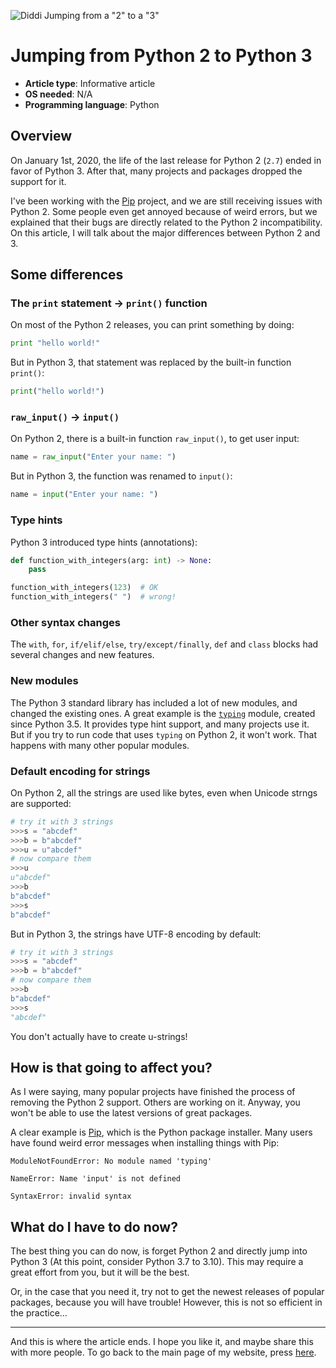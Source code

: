 ![Diddi Jumping from a "2" to a "3"](http://DiddiLeija.github.io/articles/images/From-2-to-3.png)

# Jumping from Python 2 to Python 3

- **Article type**: Informative article
- **OS needed**: N/A
- **Programming language**: Python

## Overview

On January 1st, 2020, the life of the last release for Python 2 (`2.7`) ended in favor of Python 3. After that, many projects and packages dropped the support for it.

I've been working with the [Pip](http://pip.pypa.io) project, and we are still receiving issues with Python 2. Some people even get annoyed because of weird errors, but we
explained that their bugs are directly related to the Python 2 incompatibility. On this article, I will talk about the major differences between Python 2 and 3.

## Some differences

### The `print` statement -> `print()` function

On most of the Python 2 releases, you can print something by doing:

```python
print "hello world!"
```

But in Python 3, that statement was replaced by the built-in function `print()`:

```python
print("hello world!")
```

### `raw_input()` -> `input()`

On Python 2, there is a built-in function `raw_input()`, to get user input:

```python
name = raw_input("Enter your name: ")
```

But in Python 3, the function was renamed to `input()`:

```python
name = input("Enter your name: ")
```

### Type hints

Python 3 introduced type hints (annotations):

```python
def function_with_integers(arg: int) -> None:
    pass

function_with_integers(123)  # OK
function_with_integers(" ")  # wrong!
```

### Other syntax changes

The `with`, `for`, `if/elif/else`, `try/except/finally`, `def` and `class` blocks had several changes and new features.

### New modules

The Python 3 standard library has included a lot of new modules, and changed the existing ones. A great example is the
[`typing`](https://docs.python.org/3/library/typing.html) module, created since Python 3.5. It provides type hint support,
and many projects use it. But if you try to run code that uses `typing` on Python 2, it won't work. That happens with
many other popular modules.

### Default encoding for strings

On Python 2, all the strings are used like bytes, even when Unicode strngs are supported:

```python
# try it with 3 strings
>>>s = "abcdef"
>>>b = b"abcdef"
>>>u = u"abcdef"
# now compare them
>>>u
u"abcdef"
>>>b
b"abcdef"
>>>s
b"abcdef"
```

But in Python 3, the strings have UTF-8 encoding by default:

```python
# try it with 3 strings
>>>s = "abcdef"
>>>b = b"abcdef"
# now compare them
>>>b
b"abcdef"
>>>s
"abcdef"
```

You don't actually have to create u-strings!

## How is that going to affect you?

As I were saying, many popular projects have finished the process of removing the Python 2 support. Others are working on it. Anyway, you won't be able
to use the latest versions of great packages.

A clear example is [Pip](http://pip.pypa.io), which is the Python package installer. Many users have found weird error messages when installing things
with Pip:

```
ModuleNotFoundError: No module named 'typing'
```

```
NameError: Name 'input' is not defined
```

```
SyntaxError: invalid syntax
```

## What do I have to do now?

The best thing you can do now, is forget Python 2 and directly jump into Python 3 (At this point, consider Python 3.7 to 3.10). This may
require a great effort from you, but it will be the best.

Or, in the case that you need it, try not to get the newest releases of popular packages, because you will have trouble! However, this
is not so efficient in the practice...

----

And this is where the article ends. I hope you like it, and maybe share this with more people. To go back to the main page of my
website, press [here](http://DiddiLeija.github.io).
